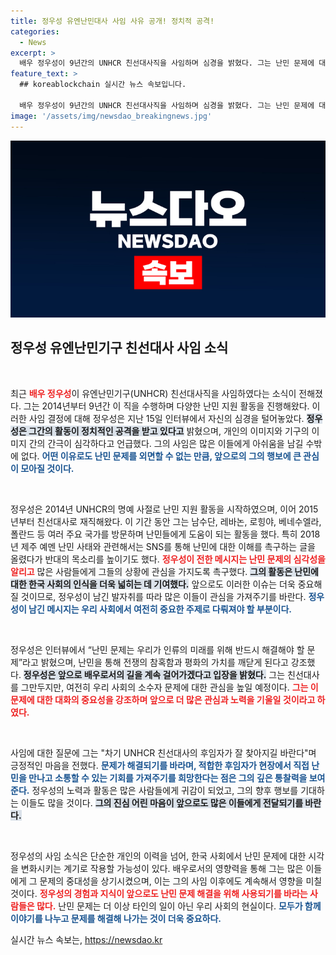 ```yaml
---
title: 정우성 유엔난민대사 사임 사유 공개! 정치적 공격!
categories:
  - News
excerpt: >
  배우 정우성이 9년간의 UNHCR 친선대사직을 사임하며 심경을 밝혔다. 그는 난민 문제에 대한 한국 사회의 인식을 변화시키려 노력했지만, 정치적 공격으로 어려움을 겪었다고 전했다.
feature_text: >
  ## koreablockchain 실시간 뉴스 속보입니다.

  배우 정우성이 9년간의 UNHCR 친선대사직을 사임하며 심경을 밝혔다. 그는 난민 문제에 대한 한국 사회의 인식을 변화시키려 노력했지만, 정치적 공격으로 어려움을 겪었다고 전했다.
image: '/assets/img/newsdao_breakingnews.jpg'
---
```


<p><img src="/assets/img/newsdao_breakingnews.jpg" alt="koreablockchain 속보" /></p>

<h2 data-ke-size="size26">정우성 유엔난민기구 친선대사 사임 소식</h2>

<p data-ke-size="size16">&nbsp;</p>

<p>최근 <b><span style="color: #ee2323;">배우 정우성</span></b>이 유엔난민기구(UNHCR) 친선대사직을 사임하였다는 소식이 전해졌다. 그는 2014년부터 9년간 이 직을 수행하며 다양한 난민 지원 활동을 진행해왔다. 이러한 사임 결정에 대해 정우성은 지난 15일 인터뷰에서 자신의 심경을 털어놓았다. <b><span style="background-color: #21538527;">정우성은 그간의 활동이 정치적인 공격을 받고 있다고</span></b> 밝혔으며, 개인의 이미지와 기구의 이미지 간의 간극이 심각하다고 언급했다. 그의 사임은 많은 이들에게 아쉬움을 남길 수밖에 없다. <b><span style="color: #1a5490;">어떤 이유로도 난민 문제를 외면할 수 없는 만큼, 앞으로의 그의 행보에 큰 관심이 모아질 것이다.</span></b></p>

<p data-ke-size="size16">&nbsp;</p>

<p>정우성은 2014년 UNHCR의 명예 사절로 난민 지원 활동을 시작하였으며, 이어 2015년부터 친선대사로 재직해왔다. 이 기간 동안 그는 남수단, 레바논, 로힝야, 베네수엘라, 폴란드 등 여러 주요 국가를 방문하며 난민들에게 도움이 되는 활동을 했다. 특히 2018년 제주 예멘 난민 사태와 관련해서는 SNS를 통해 난민에 대한 이해를 촉구하는 글을 올렸다가 반대의 목소리를 높이기도 했다. <b><span style="color: #ee2323;">정우성이 전한 메시지는 난민 문제의 심각성을 알리고</span></b> 많은 사람들에게 그들의 상황에 관심을 가지도록 촉구했다. <b><span style="background-color: #21538527;">그의 활동은 난민에 대한 한국 사회의 인식을 더욱 넓히는 데 기여했다.</span></b> 앞으로도 이러한 이슈는 더욱 중요해질 것이므로, 정우성이 남긴 발자취를 따라 많은 이들이 관심을 가져주기를 바란다. <b><span style="color: #1a5490;">정우성이 남긴 메시지는 우리 사회에서 여전히 중요한 주제로 다뤄져야 할 부분이다.</span></b></p>

<p data-ke-size="size16">&nbsp;</p>

<p>정우성은 인터뷰에서 “난민 문제는 우리가 인류의 미래를 위해 반드시 해결해야 할 문제”라고 밝혔으며, 난민을 통해 전쟁의 참혹함과 평화의 가치를 깨닫게 된다고 강조했다. <b><span style="background-color: #21538527;">정우성은 앞으로 배우로서의 길을 계속 걸어가겠다고 입장을 밝혔다.</span></b> 그는 친선대사를 그만두지만, 여전히 우리 사회의 소수자 문제에 대한 관심을 높일 예정이다. <b><span style="color: #ee2323;">그는 이 문제에 대한 대화의 중요성을 강조하며 앞으로 더 많은 관심과 노력을 기울일 것이라고 하였다.</span></b></p>

<p data-ke-size="size16">&nbsp;</p>

<p>사임에 대한 질문에 그는 "차기 UNHCR 친선대사의 후임자가 잘 찾아지길 바란다"며 긍정적인 마음을 전했다. <b><span style="color: #1a5490;">문제가 해결되기를 바라며, 적합한 후임자가 현장에서 직접 난민을 만나고 소통할 수 있는 기회를 가져주기를 희망한다는 점은 그의 깊은 통찰력을 보여준다.</span></b> 정우성의 노력과 활동은 많은 사람들에게 귀감이 되었고, 그의 향후 행보를 기대하는 이들도 많을 것이다. <b><span style="background-color: #21538527;">그의 진심 어린 마음이 앞으로도 많은 이들에게 전달되기를 바란다.</span></b></p>

<p data-ke-size="size16">&nbsp;</p>

<p>정우성의 사임 소식은 단순한 개인의 이력을 넘어, 한국 사회에서 난민 문제에 대한 시각을 변화시키는 계기로 작용할 가능성이 있다. 배우로서의 영향력을 통해 그는 많은 이들에게 그 문제의 중대성을 상기시켰으며, 이는 그의 사임 이후에도 계속해서 영향을 미칠 것이다. <b><span style="color: #ee2323;">정우성의 경험과 지식이 앞으로도 난민 문제 해결을 위해 사용되기를 바라는 사람들은 많다.</span></b> 난민 문제는 더 이상 타인의 일이 아닌 우리 사회의 현실이다. <b><span style="color: #1a5490;">모두가 함께 이야기를 나누고 문제를 해결해 나가는 것이 더욱 중요하다.</span></b></p>
실시간 뉴스 속보는, <a href="https://newsdao.kr" rel="dofollow">https://newsdao.kr</a>


